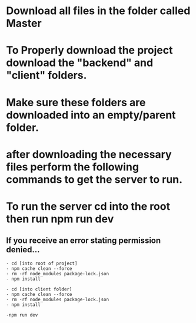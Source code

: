 # Download all files in the folder called Master 

# To Properly download the project download the "backend" and "client" folders.

# Make sure these folders are downloaded into an empty/parent folder.

# after downloading the necessary files perform the following commands to get the server to run.

# To run the server cd into the root then run npm run dev

## If you receive an error stating permission denied... 
    - cd [into root of project]
    - npm cache clean --force
    - rm -rf node_modules package-lock.json
    - npm install

    - cd [into client folder]
    - npm cache clean --force
    - rm -rf node_modules package-lock.json
    - npm install

    -npm run dev




